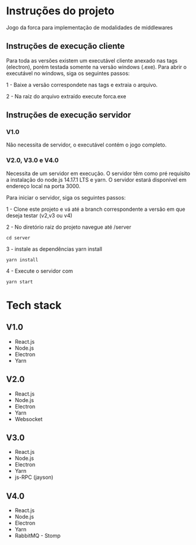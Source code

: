 # Instruções do projeto
Jogo da forca para implementação de modalidades de middlewares

## Instruções de execução cliente 
Para toda as versões existem um executável cliente anexado nas tags (electron), porém testada somente na versão windows (.exe).
Para abrir o executável no windows, siga os seguintes passos:

1 -  Baixe a versão correspondete nas tags e extraia o arquivo.

2 - Na raíz do arquivo extraído execute forca.exe


## Instruções de execução servidor 

### V1.0
Não necessita de servidor, o executável contém o jogo completo.

### V2.0, V3.0 e V4.0
Necessita de um servidor em execução.
O servidor têm como pré requisito a instalação do node.js 14.17.1 LTS e yarn.
O servidor estará disponível em endereço local na porta 3000.

Para iniciar o servidor, siga os seguintes passos:

1 - Clone este projeto e vá até a branch correspondente a versão em que deseja testar (v2,v3 ou v4)

2 - No diretório raiz do projeto navegue até /server
```
cd server
```

3 - instale as dependências yarn install
```
yarn install
```

4 - Execute o servidor com 
```
yarn start
```

# Tech stack

## V1.0
- React.js
- Node.js
- Electron
- Yarn

## V2.0
- React.js
- Node.js
- Electron
- Yarn
- Websocket

## V3.0
- React.js
- Node.js
- Electron
- Yarn
- js-RPC (jayson)

## V4.0
- React.js
- Node.js
- Electron
- Yarn
- RabbitMQ - Stomp

